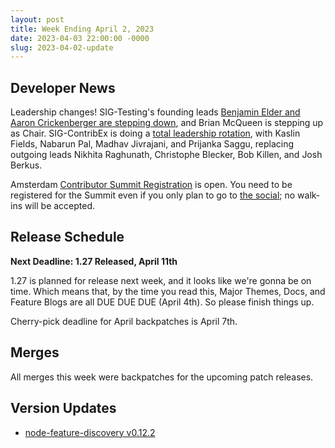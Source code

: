 ```yaml
---
layout: post
title: Week Ending April 2, 2023
date: 2023-04-03 22:00:00 -0000
slug: 2023-04-02-update
---
```


## Developer News

Leadership changes! SIG-Testing's founding leads [Benjamin Elder and Aaron Crickenberger are stepping down](https://groups.google.com/a/kubernetes.io/g/dev/c/86rTYK7i7BE), and Brian McQueen is stepping up as Chair.  SIG-ContribEx is doing a [total leadership rotation](https://groups.google.com/a/kubernetes.io/g/dev/c/s-YJTRgbj9I), with Kaslin Fields, Nabarun Pal, Madhav Jivrajani, and Prijanka Saggu, replacing outgoing leads Nikhita Raghunath, Christophe Blecker, Bob Killen, and Josh Berkus.

Amsterdam [Contributor Summit Registration](https://www.kubernetes.dev/events/2023/kcseu/registration/) is open. You need to be registered for the Summit even if you only plan to go to [the social](https://www.kubernetes.dev/events/2023/kcseu/social/); no walk-ins will be accepted.

## Release Schedule

**Next Deadline: 1.27 Released, April 11th**

1.27 is planned for release next week, and it looks like we're gonna be on time.  Which means that, by the time you read this, Major Themes, Docs, and Feature Blogs are all DUE DUE DUE (April 4th).  So please finish things up.

Cherry-pick deadline for April backpatches is April 7th.

## Merges

All merges this week were backpatches for the upcoming patch releases.

## Version Updates

* [node-feature-discovery v0.12.2](https://github.com/kubernetes-sigs/node-feature-discovery/releases/tag/v0.12.2)
